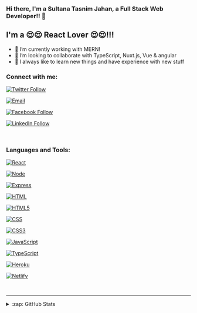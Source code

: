 
### Hi there, I'm a Sultana Tasnim Jahan, a Full Stack Web Developer!! 👋 

## I'm a 😍😍 React Lover 😍😍!!!

- 🔭 I’m currently working with MERN!
- 👯 I’m looking to collaborate with TypeScript, Nuxt.js, Vue & angular
- 🥅 I always like to learn new things and have experience with new stuff


### Connect with me:

[![Twitter Follow](https://img.shields.io/badge/Twitter-1DA1F2?style=for-the-badge&logo=twitter&logoColor=white)](https://twitter.com/TasnimJ51157228?s=09)

[![Email](https://img.shields.io/badge/Gmail-D14836?style=for-the-badge&logo=gmail&logoColor=white)](tasnim047sultana@gmail.com)

[![Facebook Follow](https://img.shields.io/badge/Facebook-1877F2?style=for-the-badge&logo=facebook&logoColor=white)](https://www.facebook.com/profile.php?id=100023803544630)

[![LinkedIn Follow](https://img.shields.io/badge/LinkedIn-0077B5?style=for-the-badge&logo=linkedin&logoColor=white)](https://www.linkedin.com/in/sultana-tasnim-jahan-08a8b61a3/)



<br />

### Languages and Tools:

[![React](https://img.shields.io/badge/React-20232A?style=for-the-badge&logo=react&logoColor=61DAFB)](https://www.linkedin.com/in/sultana-tasnim-jahan-08a8b61a3/)

[![Node](https://img.shields.io/badge/Node.js-43853D?style=for-the-badge&logo=node.js&logoColor=white)](https://www.linkedin.com/in/sultana-tasnim-jahan-08a8b61a3/)

[![Express](https://img.shields.io/badge/Express.js-404D59?style=for-the-badge&logo=express&logoColor=white)](https://www.linkedin.com/in/sultana-tasnim-jahan-08a8b61a3/)

[![HTML](https://img.shields.io/badge/HTML-239120?style=for-the-badge&logo=html5&logoColor=white)](https://www.linkedin.com/in/sultana-tasnim-jahan-08a8b61a3/)

[![HTML5](https://img.shields.io/badge/HTML5-E34F26?style=for-the-badge&logo=html5&logoColor=white)](https://www.linkedin.com/in/sultana-tasnim-jahan-08a8b61a3/)

[![CSS](https://img.shields.io/badge/CSS-239120?&style=for-the-badge&logo=css3&logoColor=white)](https://www.linkedin.com/in/sultana-tasnim-jahan-08a8b61a3/)

[![CSS3](https://img.shields.io/badge/CSS3-1572B6?style=for-the-badge&logo=css3&logoColor=white)](https://www.linkedin.com/in/sultana-tasnim-jahan-08a8b61a3/)

[![JavaScript](https://img.shields.io/badge/JavaScript-F7DF1E?style=for-the-badge&logo=javascript&logoColor=black)](https://www.linkedin.com/in/sultana-tasnim-jahan-08a8b61a3/)

[![TypeScript](https://img.shields.io/badge/TypeScript-007ACC?style=for-the-badge&logo=typescript&logoColor=white)](https://www.linkedin.com/in/sultana-tasnim-jahan-08a8b61a3/)


[![Heroku](https://img.shields.io/badge/Heroku-430098?style=for-the-badge&logo=heroku&logoColor=white)](https://www.linkedin.com/in/sultana-tasnim-jahan-08a8b61a3/)

[![Netlify](https://img.shields.io/badge/Netlify-00C7B7?style=for-the-badge&logo=netlify&logoColor=white)](https://www.linkedin.com/in/sultana-tasnim-jahan-08a8b61a3/)

<br />

---

<details>
  <summary>:zap: GitHub Stats</summary>

  <img align="left" alt="codeSTACKr's GitHub Stats" src="https://github-readme-stats.codestackr.vercel.app/api?username=codeSTACKr&show_icons=true&hide_border=true" />

</details>
